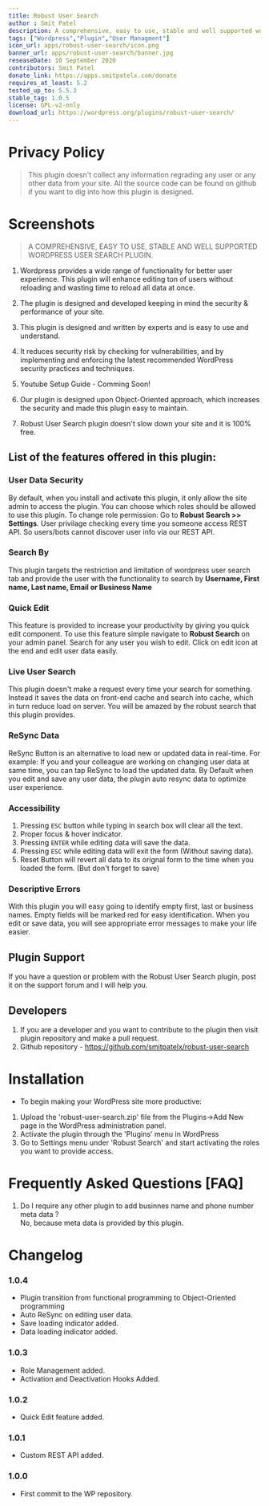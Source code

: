 ```yaml
---
title: Robust User Search
author : Smit Patel
description: A comprehensive, easy to use, stable and well supported wordpress user search plugin.
tags: ["Wordpress","Plugin","User Managment"]
icon_url: apps/robust-user-search/icon.png
banner_url: apps/robust-user-search/banner.jpg
reseaseDate: 10 September 2020
contributors: Smit Patel
donate_link: https://apps.smitpatelx.com/donate
requires_at_least: 5.2
tested_up_to: 5.5.3
stable_tag: 1.0.5
license: GPL-v2-only
download_url: https://wordpress.org/plugins/robust-user-search/
---
```


# Privacy Policy

> This plugin doesn't collect any information regrading any user or any other data from your site. All the source code can be found on github if you want to dig into how this plugin is designed.

# Screenshots

<scrolling-images :images="[
    {
        src: '/apps/robust-user-search/main-page.jpg',
        name: 'Main Page'
    },
    {
        src: '/apps/robust-user-search/edit-component.jpg',
        name: 'Live Editing'
    },
    {
        src: '/apps/robust-user-search/settings-page.jpg',
        name: 'Settings Page'
    },
]"></scrolling-images>

> A COMPREHENSIVE, EASY TO USE, STABLE AND WELL SUPPORTED WORDPRESS USER SEARCH PLUGIN.

1. Wordpress provides a wide range of functionality for better user experience. This plugin will enhance editing ton of users without reloading and wasting time to reload all data at once.

2. The plugin is designed and developed keeping in mind the security & performance of your site.

3. This plugin is designed and written by experts and is easy to use and understand.

4. It reduces security risk by checking for vulnerabilities, and by implementing and enforcing the latest recommended WordPress security practices and techniques.

5. Youtube Setup Guide - Comming Soon!

6. Our plugin is designed upon Object-Oriented approach, which increases the security and made this plugin easy to maintain.

7. Robust User Search plugin doesn't slow down your site and it is 100% free.

## List of the features offered in this plugin:

### User Data Security
By default, when you install and activate this plugin, it only allow the site admin to access the plugin. You can choose which roles should be allowed to use this plugin. To change role permission: Go to **Robust Search >> Settings**. User privilage checking every time you someone access REST API. So users/bots cannot discover user info via our REST API.

### Search By
This plugin targets the restriction and limitation of wordpress user search tab and provide the user with the functionality to search by **Username, First name, Last name, Email or Business Name**

### Quick Edit
This feature is provided to increase your productivity by giving you quick edit component. To use this feature simple navigate to **Robust Search** on your admin panel. Search for any user you wish to edit. Click on edit icon at the end and edit user data easily.

### Live User Search
This plugin doesn't make a request every time your search for something. Instead it saves the data on front-end cache and search into cache, which in turn reduce load on server. You will be amazed by the robust search that this plugin provides.

### ReSync Data
ReSync Button is an alternative to load new or updated data in real-time. For example: If you and your colleague are working on changing user data at same time, you can tap ReSync to load the updated data. By Default when you edit and save any user data, the plugin auto resync data to optimize user experience.

### Accessibility
1. Pressing `ESC` button while typing in search box will clear all the text.
2. Proper focus & hover indicator.
3. Pressing `ENTER` while editing data will save the data.
4. Pressing `ESC` while editing data will exit the form (Without saving data).
5. Reset Button will revert all data to its orignal form to the time when you loaded the form. (But don't forget to save)

### Descriptive Errors
With this plugin you will easy going to identify empty first, last or business names. Empty fields will be marked red for easy identification. When you edit or save data, you will see appropriate error messages to make your life easier.

## Plugin Support
If you have a question or problem with the Robust User Search plugin, post it on the support forum and I will help you.

## Developers
1. If you are a developer and you want to contribute to the plugin then visit plugin repository and make a pull request.
2. Github repository - https://github.com/smitpatelx/robust-user-search

# Installation

- To begin making your WordPress site more productive:

1. Upload the 'robust-user-search.zip' file from the Plugins->Add New page in the WordPress administration panel.
2. Activate the plugin through the 'Plugins' menu in WordPress
3. Go to Settings menu under 'Robust Search' and start activating the roles you want to provide access.

# Frequently Asked Questions [FAQ]

1. Do I require any other plugin to add businnes name and phone number meta data ?
   <br/>No, because meta data is provided by this plugin.

# Changelog

### 1.0.4
 - Plugin transition from functional programming to Object-Oriented programming
 - Auto ReSync on editing user data.
 - Save loading indicator added.
 - Data loading indicator added.

### 1.0.3
 - Role Management added.
 - Activation and Deactivation Hooks Added.

### 1.0.2
 - Quick Edit feature added.

### 1.0.1
 - Custom REST API added.

### 1.0.0
 - First commit to the WP repository.